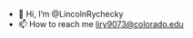 - 👋 Hi, I’m @LincolnRychecky
- 📫 How to reach me liry9073@colorado.edu

<!---
LincolnRychecky/LincolnRychecky is a ✨ special ✨ repository because its `README.md` (this file) appears on your GitHub profile.
You can click the Preview link to take a look at your changes.
--->
